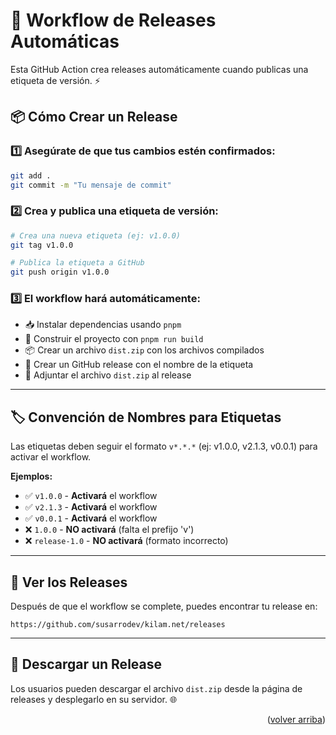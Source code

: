 <a name="readme-top"></a>

# 🚀 Workflow de Releases Automáticas

Esta GitHub Action crea releases automáticamente cuando publicas una etiqueta de versión. ⚡

## 📦 Cómo Crear un Release

### 1️⃣ **Asegúrate de que tus cambios estén confirmados:**

```bash
git add .
git commit -m "Tu mensaje de commit"
```

### 2️⃣ **Crea y publica una etiqueta de versión:**

```bash
# Crea una nueva etiqueta (ej: v1.0.0)
git tag v1.0.0

# Publica la etiqueta a GitHub
git push origin v1.0.0
```

### 3️⃣ **El workflow hará automáticamente:**

- 📥 Instalar dependencias usando `pnpm`
- 🔨 Construir el proyecto con `pnpm run build`
- 📦 Crear un archivo `dist.zip` con los archivos compilados
- 🎉 Crear un GitHub release con el nombre de la etiqueta
- 📎 Adjuntar el archivo `dist.zip` al release

---

## 🏷️ Convención de Nombres para Etiquetas

Las etiquetas deben seguir el formato `v*.*.*` (ej: v1.0.0, v2.1.3, v0.0.1) para activar el workflow.

**Ejemplos:**

- ✅ `v1.0.0` - **Activará** el workflow
- ✅ `v2.1.3` - **Activará** el workflow
- ✅ `v0.0.1` - **Activará** el workflow
- ❌ `1.0.0` - **NO activará** (falta el prefijo 'v')
- ❌ `release-1.0` - **NO activará** (formato incorrecto)

---

## 👀 Ver los Releases

Después de que el workflow se complete, puedes encontrar tu release en:

```
https://github.com/susarrodev/kilam.net/releases
```

---

## 💾 Descargar un Release

Los usuarios pueden descargar el archivo `dist.zip` desde la página de releases y desplegarlo en su servidor. 🌐

<p align="right">(<a href="#readme-top">volver arriba</a>)</p>
